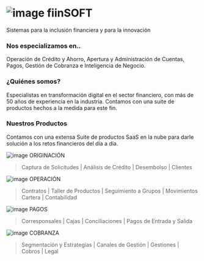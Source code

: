 # ![image](https://github.com/Digitek01/Digitek/assets/137839332/055d612f-5051-4206-9451-23da2456d046)  fiinSOFT 

Sistemas para la inclusión financiera y para la innovación

### Nos especializamos en..
Operación de Crédito y Ahorro, Apertura y Administración de Cuentas, Pagos, Gestión de Cobranza e Inteligencia de Negocio.

### ¿Quiénes somos?
Especialistas en transformación digital en el sector financiero, con más de 50 años de experiencia en la industria. Contamos con una suite de productos hechos a la medida para este fin.

### Nuestros Productos
Contamos con una extensa Suite de productos SaaS en la nube para darle solución a los retos financieros del día a día.

![image](https://github.com/Digitek01/Digitek/assets/137839332/9b88737e-95ab-4613-85ac-503eb029b3d7)  ORIGINACIÓN
> Captura de Solicitudes | Análisis de Crédito | Desembolso | Clientes

![image](https://github.com/Digitek01/Digitek/assets/137839332/e68f0948-fa49-43a8-94a4-6279c9272b00)  OPERACIÓN
> Contratos | Taller de Productos | Seguimiento a Grupos | Movimientos Cartera | Contabilidad

![image](https://github.com/Digitek01/Digitek/assets/137839332/a10f3146-cd10-41eb-a35d-451577b03334)  PAGOS
> Corresponsales | Cajas | Conciliaciones | Pagos de Entrada y Salida

![image](https://github.com/Digitek01/Digitek/assets/137839332/14c4580b-6b3a-4d4b-a9a3-13ae47899e28)  COBRANZA
> Segmentación y Estrategias | Canales de Gestión | Gestiones | Cobros | Legal
